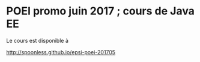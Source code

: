 POEI promo juin 2017 ; cours de Java EE
=======================================

Le cours est disponible à 

http://spoonless.github.io/epsi-poei-201705

